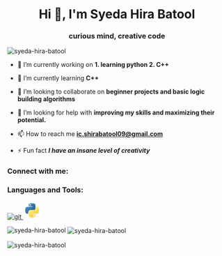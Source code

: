<h1 align="center">Hi 👋, I'm Syeda Hira Batool</h1>
<h3 align="center">curious mind, creative code</h3>

<p align="left"> <img src="https://komarev.com/ghpvc/?username=syeda-hira-batool&label=Profile%20views&color=0e75b6&style=flat" alt="syeda-hira-batool" /> </p>

- 🔭 I’m currently working on **1. learning python 2. C++**

- 🌱 I’m currently learning **C++**

- 👯 I’m looking to collaborate on **beginner projects and basic logic building algorithms**

- 🤝 I’m looking for help with **improving my skills and maximizing their potential.**

- 📫 How to reach me **ic.shirabatool09@gmail.com**

- ⚡ Fun fact ***I have an insane level of creativity***

<h3 align="left">Connect with me:</h3>
<p align="left">
</p>

<h3 align="left">Languages and Tools:</h3>
<p align="left"> <a href="https://git-scm.com/" target="_blank" rel="noreferrer"> <img src="https://www.vectorlogo.zone/logos/git-scm/git-scm-icon.svg" alt="git" width="40" height="40"/> </a> <a href="https://www.python.org" target="_blank" rel="noreferrer"> <img src="https://raw.githubusercontent.com/devicons/devicon/master/icons/python/python-original.svg" alt="python" width="40" height="40"/> </a> </p>

<p><img align="left" src="https://github-readme-stats.vercel.app/api/top-langs?username=syeda-hira-batool&show_icons=true&locale=en&layout=compact" alt="syeda-hira-batool" /></p>

<p>&nbsp;<img align="center" src="https://github-readme-stats.vercel.app/api?username=syeda-hira-batool&show_icons=true&locale=en" alt="syeda-hira-batool" /></p>

<p><img align="center" src="https://github-readme-streak-stats.herokuapp.com/?user=syeda-hira-batool&" alt="syeda-hira-batool" /></p>
